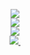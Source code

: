 <div id="header" align="center">
  <img src="https://media.giphy.com/media/lbcLMX9B6sTsGjUmS3/giphy.gif" width:"100"/>

  
<div id="badges"> 
  <a href="www.linkedin.com/in/jamesvkeefe">
    <img src="https://img.shields.io/badge/LinkedIn-blue?logo=linkedin&logoColor=white&style=for-the-badge"
</div>
<div id="header" align="center">
  <img src="https://media.giphy.com/media/lbcLMX9B6sTsGjUmS3/giphy.gif" width:"100"/>

  
<div id="badges"> 
  <a href="www.linkedin.com/in/jamesvkeefe">
    <img src="https://img.shields.io/badge/LinkedIn-blue?logo=linkedin&logoColor=white&style=for-the-badge"
</div>
<img src="https://komarev.com/ghpvc/?username=jkeefe77&style=flat-square&color=blue" alt=""/>

